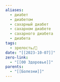 ```yaml
---
aliases:
  - диабет
  - диабетом
  - сахарный диабет
  - сахарном диабете
  - сахарного диабета
  - диабета
tags:
  - зрелость/🌱
date: "[[2023-10-07]]"
zero-link:
  - "[[00 Здоровье]]"
parents:
  - "[[Болезни]]"
---
```

